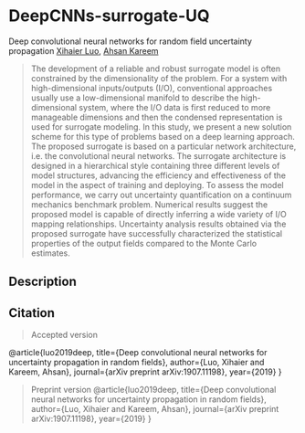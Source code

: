 # DeepCNNs-surrogate-UQ

Deep convolutional neural networks for random field uncertainty propagation
[Xihaier Luo](https://xihaier.github.io/), [Ahsan Kareem](https://engineering.nd.edu/profiles/akareem)

> The development of a reliable and robust surrogate model is often constrained by the dimensionality of the problem. For a system with high-dimensional inputs/outputs (I/O), conventional approaches usually use a low-dimensional manifold to describe the high-dimensional system, where the I/O data is first reduced to more manageable dimensions and then the condensed representation is used for surrogate modeling. In this study, we present a new solution scheme for this type of problems based on a deep learning approach. The proposed surrogate is based on a particular network architecture, i.e. the convolutional neural networks. The surrogate architecture is designed in a hierarchical style containing three different levels of model structures, advancing the efficiency and effectiveness of the model in the aspect of training and deploying. To assess the model performance, we carry out uncertainty quantification on a continuum mechanics benchmark problem. Numerical results suggest the proposed model is capable of directly inferring a wide variety of I/O mapping relationships. Uncertainty analysis results obtained via the proposed surrogate have successfully characterized the statistical properties of the output fields compared to the Monte Carlo estimates.

## Description

## Citation
> Accepted version

@article{luo2019deep,
  title={Deep convolutional neural networks for uncertainty propagation in random fields},
  author={Luo, Xihaier and Kareem, Ahsan},
  journal={arXiv preprint arXiv:1907.11198},
  year={2019}
}

> Preprint version
@article{luo2019deep,
  title={Deep convolutional neural networks for uncertainty propagation in random fields},
  author={Luo, Xihaier and Kareem, Ahsan},
  journal={arXiv preprint arXiv:1907.11198},
  year={2019}
}
